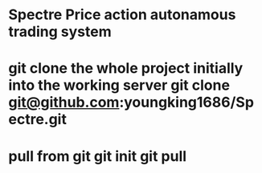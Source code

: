 Spectre Price action autonamous trading system
===============
git clone the whole project initially into the working server
git clone git@github.com:youngking1686/Spectre.git
===============
pull from git
git init
git pull
================
